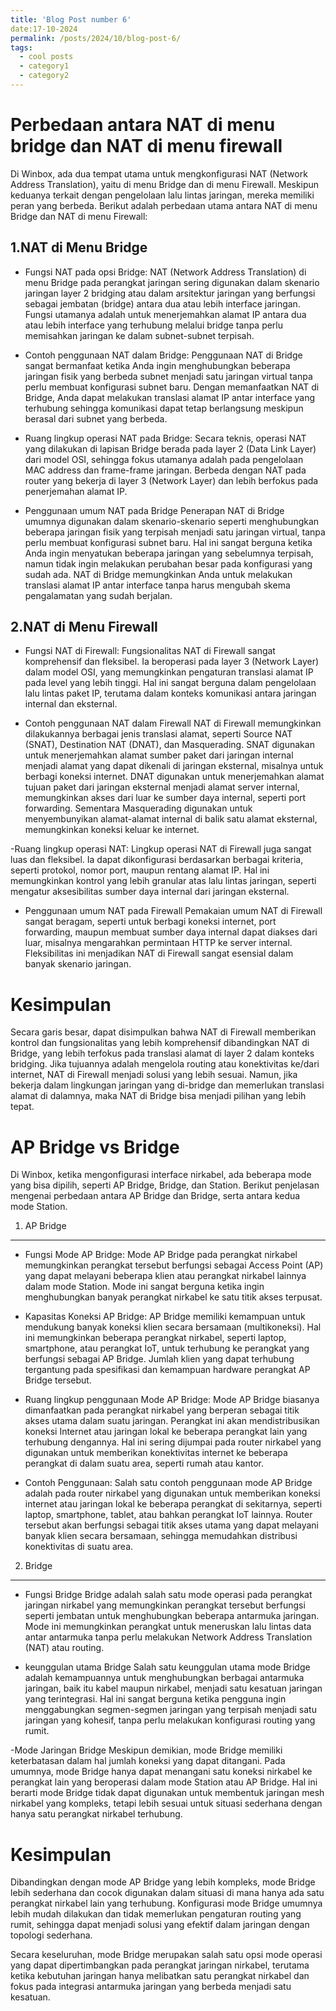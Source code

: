 ```yaml
---
title: 'Blog Post number 6'
date:17-10-2024
permalink: /posts/2024/10/blog-post-6/
tags:
  - cool posts
  - category1
  - category2
---
```



Perbedaan antara NAT di menu bridge dan NAT di menu firewall
======
Di Winbox, ada dua tempat utama untuk mengkonfigurasi NAT (Network Address Translation), yaitu di menu Bridge dan di menu Firewall. Meskipun keduanya terkait dengan pengelolaan lalu lintas jaringan, mereka memiliki peran yang berbeda. Berikut adalah perbedaan utama antara NAT di menu Bridge dan NAT di menu Firewall:

1.NAT di Menu Bridge
------
- Fungsi NAT pada opsi Bridge:
NAT (Network Address Translation) di menu Bridge pada perangkat jaringan sering digunakan dalam skenario jaringan layer 2 bridging atau dalam arsitektur jaringan yang berfungsi sebagai jembatan (bridge) antara dua atau lebih interface jaringan. Fungsi utamanya adalah untuk menerjemahkan alamat IP antara dua atau lebih interface yang terhubung melalui bridge tanpa perlu memisahkan jaringan ke dalam subnet-subnet terpisah.

- Contoh penggunaan NAT dalam Bridge:
Penggunaan NAT di Bridge sangat bermanfaat ketika Anda ingin menghubungkan beberapa jaringan fisik yang berbeda subnet menjadi satu jaringan virtual tanpa perlu membuat konfigurasi subnet baru. Dengan memanfaatkan NAT di Bridge, Anda dapat melakukan translasi alamat IP antar interface yang terhubung sehingga komunikasi dapat tetap berlangsung meskipun berasal dari subnet yang berbeda.

- Ruang lingkup operasi NAT pada Bridge:
Secara teknis, operasi NAT yang dilakukan di lapisan Bridge berada pada layer 2 (Data Link Layer) dari model OSI, sehingga fokus utamanya adalah pada pengelolaan MAC address dan frame-frame jaringan. Berbeda dengan NAT pada router yang bekerja di layer 3 (Network Layer) dan lebih berfokus pada penerjemahan alamat IP.

- Penggunaan umum NAT pada Bridge
Penerapan NAT di Bridge umumnya digunakan dalam skenario-skenario seperti menghubungkan beberapa jaringan fisik yang terpisah menjadi satu jaringan virtual, tanpa perlu membuat konfigurasi subnet baru. Hal ini sangat berguna ketika Anda ingin menyatukan beberapa jaringan yang sebelumnya terpisah, namun tidak ingin melakukan perubahan besar pada konfigurasi yang sudah ada. NAT di Bridge memungkinkan Anda untuk melakukan translasi alamat IP antar interface tanpa harus mengubah skema pengalamatan yang sudah berjalan.

2.NAT di Menu Firewall
------
 - Fungsi NAT di Firewall:
 Fungsionalitas NAT di Firewall sangat komprehensif dan fleksibel. Ia beroperasi pada layer 3 (Network Layer) dalam model OSI, yang memungkinkan pengaturan translasi alamat IP pada level yang lebih tinggi. Hal ini sangat berguna dalam pengelolaan lalu lintas paket IP, terutama dalam konteks komunikasi antara jaringan internal dan eksternal.

 - Contoh penggunaan NAT dalam Firewall
 NAT di Firewall memungkinkan dilakukannya berbagai jenis translasi alamat, seperti Source NAT (SNAT), Destination NAT (DNAT), dan Masquerading. SNAT digunakan untuk menerjemahkan alamat sumber paket dari jaringan internal menjadi alamat yang dapat dikenali di jaringan eksternal, misalnya untuk berbagi koneksi internet. DNAT digunakan untuk menerjemahkan alamat tujuan paket dari jaringan eksternal menjadi alamat server internal, memungkinkan akses dari luar ke sumber daya internal, seperti port forwarding. Sementara Masquerading digunakan untuk menyembunyikan alamat-alamat internal di balik satu alamat eksternal, memungkinkan koneksi keluar ke internet.

 -Ruang lingkup operasi NAT:
 Lingkup operasi NAT di Firewall juga sangat luas dan fleksibel. Ia dapat dikonfigurasi berdasarkan berbagai kriteria, seperti protokol, nomor port, maupun rentang alamat IP. Hal ini memungkinkan kontrol yang lebih granular atas lalu lintas jaringan, seperti mengatur aksesibilitas sumber daya internal dari jaringan eksternal.

 - Penggunaan umum NAT pada Firewall
 Pemakaian umum NAT di Firewall sangat beragam, seperti untuk berbagi koneksi internet, port forwarding, maupun membuat sumber daya internal dapat diakses dari luar, misalnya mengarahkan permintaan HTTP ke server internal. Fleksibilitas ini menjadikan NAT di Firewall sangat esensial dalam banyak skenario jaringan.


Kesimpulan
======
Secara garis besar, dapat disimpulkan bahwa NAT di Firewall memberikan kontrol dan fungsionalitas yang lebih komprehensif dibandingkan NAT di Bridge, yang lebih terfokus pada translasi alamat di layer 2 dalam konteks bridging. Jika tujuannya adalah mengelola routing atau konektivitas ke/dari internet, NAT di Firewall menjadi solusi yang lebih sesuai. Namun, jika bekerja dalam lingkungan jaringan yang di-bridge dan memerlukan translasi alamat di dalamnya, maka NAT di Bridge bisa menjadi pilihan yang lebih tepat.


AP Bridge vs Bridge
====== 
Di Winbox, ketika mengonfigurasi interface nirkabel, ada beberapa mode yang bisa dipilih, seperti AP Bridge, Bridge, dan Station. Berikut penjelasan mengenai perbedaan antara AP Bridge dan Bridge, serta antara kedua mode Station.

1. AP Bridge
------
- Fungsi Mode AP Bridge:
Mode AP Bridge pada perangkat nirkabel memungkinkan perangkat tersebut berfungsi sebagai Access Point (AP) yang dapat melayani beberapa klien atau perangkat nirkabel lainnya dalam mode Station. Mode ini sangat berguna ketika ingin menghubungkan banyak perangkat nirkabel ke satu titik akses terpusat.

- Kapasitas Koneksi AP Bridge:
AP Bridge memiliki kemampuan untuk mendukung banyak koneksi klien secara bersamaan (multikoneksi). Hal ini memungkinkan beberapa perangkat nirkabel, seperti laptop, smartphone, atau perangkat IoT, untuk terhubung ke perangkat yang berfungsi sebagai AP Bridge. Jumlah klien yang dapat terhubung tergantung pada spesifikasi dan kemampuan hardware perangkat AP Bridge tersebut.

- Ruang lingkup penggunaan Mode AP Bridge:
Mode AP Bridge biasanya dimanfaatkan pada perangkat nirkabel yang berperan sebagai titik akses utama dalam suatu jaringan. Perangkat ini akan mendistribusikan koneksi Internet atau jaringan lokal ke beberapa perangkat lain yang terhubung dengannya. Hal ini sering dijumpai pada router nirkabel yang digunakan untuk memberikan konektivitas internet ke beberapa perangkat di dalam suatu area, seperti rumah atau kantor.

- Contoh Penggunaan: 
Salah satu contoh penggunaan mode AP Bridge adalah pada router nirkabel yang digunakan untuk memberikan koneksi internet atau jaringan lokal ke beberapa perangkat di sekitarnya, seperti laptop, smartphone, tablet, atau bahkan perangkat IoT lainnya. Router tersebut akan berfungsi sebagai titik akses utama yang dapat melayani banyak klien secara bersamaan, sehingga memudahkan distribusi konektivitas di suatu area.

2. Bridge
------
- Fungsi Bridge
Bridge adalah salah satu mode operasi pada perangkat jaringan nirkabel yang memungkinkan perangkat tersebut berfungsi seperti jembatan untuk menghubungkan beberapa antarmuka jaringan. Mode ini memungkinkan perangkat untuk meneruskan lalu lintas data antar antarmuka tanpa perlu melakukan Network Address Translation (NAT) atau routing.

- keunggulan utama Bridge
Salah satu keunggulan utama mode Bridge adalah kemampuannya untuk menghubungkan berbagai antarmuka jaringan, baik itu kabel maupun nirkabel, menjadi satu kesatuan jaringan yang terintegrasi. Hal ini sangat berguna ketika pengguna ingin menggabungkan segmen-segmen jaringan yang terpisah menjadi satu jaringan yang kohesif, tanpa perlu melakukan konfigurasi routing yang rumit.

-Mode Jaringan Bridge 
Meskipun demikian, mode Bridge memiliki keterbatasan dalam hal jumlah koneksi yang dapat ditangani. Pada umumnya, mode Bridge hanya dapat menangani satu koneksi nirkabel ke perangkat lain yang beroperasi dalam mode Station atau AP Bridge. Hal ini berarti mode Bridge tidak dapat digunakan untuk membentuk jaringan mesh nirkabel yang kompleks, tetapi lebih sesuai untuk situasi sederhana dengan hanya satu perangkat nirkabel terhubung.

Kesimpulan
======
Dibandingkan dengan mode AP Bridge yang lebih kompleks, mode Bridge lebih sederhana dan cocok digunakan dalam situasi di mana hanya ada satu perangkat nirkabel lain yang terhubung. Konfigurasi mode Bridge umumnya lebih mudah dilakukan dan tidak memerlukan pengaturan routing yang rumit, sehingga dapat menjadi solusi yang efektif dalam jaringan dengan topologi sederhana.

Secara keseluruhan, mode Bridge merupakan salah satu opsi mode operasi yang dapat dipertimbangkan pada perangkat jaringan nirkabel, terutama ketika kebutuhan jaringan hanya melibatkan satu perangkat nirkabel dan fokus pada integrasi antarmuka jaringan yang berbeda menjadi satu kesatuan.